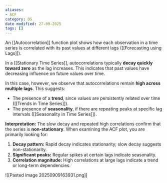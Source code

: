 ```yaml
---
aliases:
- ACF
category: DS
date modified: 27-09-2025
tags: []
---
```

An [[Autocorrelation]] function plot shows how each observation in a time series is correlated with its past values at different lags ([[Forecasting using Lags]]).

In a [[Stationary Time Series]], autocorrelations typically **decay quickly toward zero** as the lag increases. This indicates that past values have decreasing influence on future values over time.

In this case, however, we observe that autocorrelations remain **high across multiple lags**. This suggests:
* The presence of a **trend**, since values are persistently related over time ([[Trends in Time Series]]).
* The presence of **seasonality**, if there are repeating peaks at specific lag intervals ([[Seasonality in Time Series]]).

**Interpretation:** The slow decay and repeated high correlations confirm that the series is **non-stationary**. When examining the ACF plot, you are primarily looking for:

1. **Decay pattern:** Rapid decay indicates stationarity; slow decay suggests non-stationarity.
2. **Significant peaks:** Regular spikes at certain lags indicate seasonality.
3. **Correlation magnitude:** High correlations at large lags indicate a trend or long-term dependencies.


![[Pasted image 20250909163931.png]]